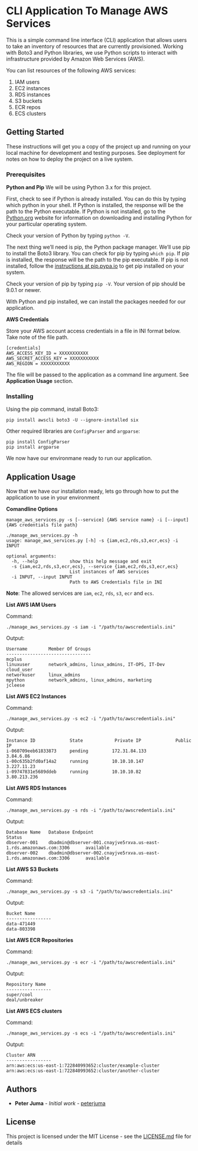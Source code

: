 # CLI Application To Manage AWS Services

This is a simple command line interface (CLI) application that allows users to take an inventory of resources that are currently provisioned.
Working with Boto3 and Python libraries, we use Python scripts to interact with infrastructure provided by Amazon Web Services (AWS).

You can list resources of the following AWS services:
1. IAM users
2. EC2 instances
3. RDS instances
4. S3 buckets
5. ECR repos
6. ECS clusters


## Getting Started

These instructions will get you a copy of the project up and running on your local machine for development and testing purposes.
See deployment for notes on how to deploy the project on a live system.

### Prerequisites

**Python and Pip**
We will be using Python 3.x for this project.

First, check to see if Python is already installed. You can do this by typing which python in your shell. If Python is installed, the response will be the path to the Python executable.
If Python is not installed, go to the [Python.org](https://www.python.org/downloads/) website for information on downloading and installing Python for your particular operating system.

Check your version of Python by typing `python -V`.

The next thing we’ll need is pip, the Python package manager. We’ll use pip to install the Boto3 library. You can check for pip by typing `which pip`. If pip is installed, the response will be the path to the pip executable.
If pip is not installed, follow the [instructions at pip.pypa.io](https://pip.pypa.io/en/stable/installing/) to get pip installed on your system.

Check your version of pip by typing `pip -V`. Your version of pip should be 9.0.1 or newer.

With Python and pip installed, we can install the packages needed for our application.

**AWS Credentials**

Store your AWS account access credentials in a file in INI format below. Take note of the file path.

```
[credentials]
AWS_ACCESS_KEY_ID = XXXXXXXXXXX
AWS_SECRET_ACCESS_KEY = XXXXXXXXXXX
AWS_REGION = XXXXXXXXXXX
```

The file will be passed to the application as a command line argument. See **Application Usage** section.


### Installing


Using the pip command, install Boto3:

```
pip install awscli boto3 -U --ignore-installed six
```

Other required libraries are `ConfigParser` and `argparse`:
```
pip install ConfigParser
pip install argparse
```

We now have our environmane ready to run our application.

## Application Usage
Now that we have our installation ready, lets go through how to put the application to use in your environment

**Comandline Options**


`manage_aws_services.py -s [--service] {AWS service name} -i [--input] {AWS credentials file path}`


```
./manage_aws_services.py -h
usage: manage_aws_services.py [-h] -s {iam,ec2,rds,s3,ecr,ecs} -i INPUT

optional arguments:
  -h, --help            show this help message and exit
  -s {iam,ec2,rds,s3,ecr,ecs}, --service {iam,ec2,rds,s3,ecr,ecs}
                        List instances of AWS services
  -i INPUT, --input INPUT
                        Path to AWS Credentials file in INI
```

**Note**: The allowed services are `iam`, `ec2`, `rds`, `s3`, `ecr` and `ecs`.



**List AWS IAM Users**

Command:

`./manage_aws_services.py -s iam -i "/path/to/awscredentials.ini"`

Output:
```
Username        Member Of Groups
--------------------------------
mcplus
linuxuser       network_admins, linux_admins, IT-OPS, IT-Dev
cloud_user
networkuser     linux_admins
mpython         network_admins, linux_admins, marketing
jcleese
```


**List AWS EC2 Instances**

Command:

`./manage_aws_services.py -s ec2 -i "/path/to/awscredentials.ini"`

Output:
```
Instance ID             State            Private IP             Public IP
i-060709eeb61833873     pending         172.31.84.133           3.84.6.86
i-00c635b2fd0af14a2     running         10.10.10.147            3.227.11.23
i-09747831e5689ddeb     running         10.10.10.82             3.80.213.236
```

**List AWS RDS Instances**

Command:

`./manage_aws_services.py -s rds -i "/path/to/awscredentials.ini"`

Output:
```
Database Name   Database Endpoint                                                       Status
dbserver-001    dbadmin@dbserver-001.cnayjve5rxva.us-east-1.rds.amazonaws.com:3306      available
dbserver-002    dbadmin@dbserver-002.cnayjve5rxva.us-east-1.rds.amazonaws.com:3306      available

```


**List AWS S3 Buckets**

Command:

`./manage_aws_services.py -s s3 -i "/path/to/awscredentials.ini"`

Output:
```
Bucket Name
-----------------
data-471449
data-803398
```


**List AWS ECR Repositories**  

Command:

`./manage_aws_services.py -s ecr -i "/path/to/awscredentials.ini"`

Output:

```
Repository Name
-----------------
super/cool
deal/unbreaker
```


**List AWS ECS clusters**

Command:

`./manage_aws_services.py -s ecs -i "/path/to/awscredentials.ini"`

Output:

```
Cluster ARN
-----------------
arn:aws:ecs:us-east-1:722840993652:cluster/example-cluster
arn:aws:ecs:us-east-1:722840993652:cluster/another-cluster
```


## Authors

* **Peter Juma** - *Initial work* - [peterjuma](https://gitlab.com/peterjuma)

## License

This project is licensed under the MIT License - see the [LICENSE.md](LICENSE.md) file for details
